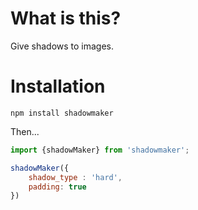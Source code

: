 # What is this?

Give shadows to images.

# Installation
```npm
npm install shadowmaker
```

Then...

```javascript
import {shadowMaker} from 'shadowmaker';

shadowMaker({
    shadow_type : 'hard',
    padding: true
})
```